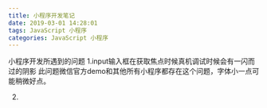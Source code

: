 ```yaml
---
title: 小程序开发笔记
date: 2019-03-01 14:28:01
tags: JavaScript 小程序
categories: JavaScript 小程序
---
```


小程序开发所遇到的问题
1.input输入框在获取焦点时候真机调试时候会有一闪而过的阴影
    此问题微信官方demo和其他所有小程序都存在这个问题，字体小一点可能稍微好点。

2.